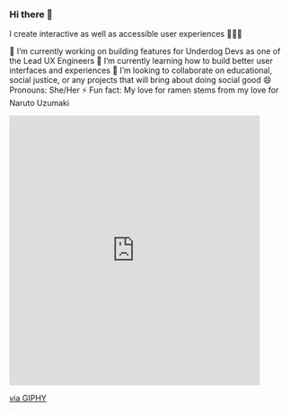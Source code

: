### Hi there 👋
I create interactive as well as accessible user experiences 👩🏽‍💻

🔭 I’m currently working on building features for Underdog Devs as one of the Lead UX Engineers 
🌱 I’m currently learning how to build better user interfaces and experiences
👯 I’m looking to collaborate on educational, social justice, or any projects that will bring about doing social good 
😄 Pronouns: She/Her
⚡ Fun fact: My love for ramen stems from my love for Naruto Uzumaki 
<iframe src="https://giphy.com/embed/sr9VDW732xLby" width="446" height="480" frameBorder="0" class="giphy-embed" allowFullScreen></iframe><p><a href="https://giphy.com/gifs/naruto-eating-sr9VDW732xLby">via GIPHY</a></p> 
<!--
**teresafranxman97/teresafranxman97** is a ✨ _special_ ✨ repository because its `README.md` (this file) appears on your GitHub profile.

Here are some ideas to get you started:

- 🔭 I’m currently working on ...
- 🌱 I’m currently learning ...
- 👯 I’m looking to collaborate on ...
- 🤔 I’m looking for help with ...
- 💬 Ask me about ...
- 📫 How to reach me: ...
- 😄 Pronouns: ...
- ⚡ Fun fact: ...
-->
